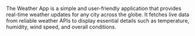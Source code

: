 The Weather App is a simple and user-friendly application that provides real-time weather updates for any city across the globe. It fetches live data from reliable weather APIs to display essential details such as temperature, humidity, wind speed, and overall conditions.
